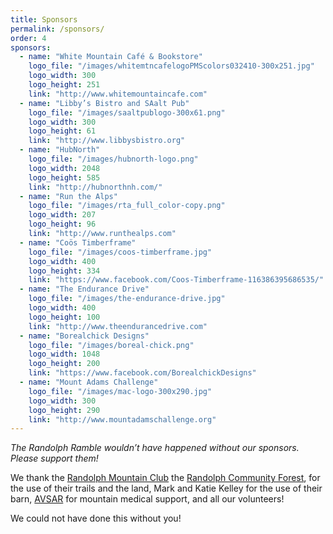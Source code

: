```yaml
---
title: Sponsors
permalink: /sponsors/
order: 4
sponsors: 
  - name: "White Mountain Café & Bookstore"
    logo_file: "/images/whitemtncafelogoPMScolors032410-300x251.jpg"
    logo_width: 300
    logo_height: 251
    link: "http://www.whitemountaincafe.com"
  - name: "Libby’s Bistro and SAalt Pub"
    logo_file: "/images/saaltpublogo-300x61.png"
    logo_width: 300
    logo_height: 61
    link: "http://www.libbysbistro.org"
  - name: "HubNorth"
    logo_file: "/images/hubnorth-logo.png"
    logo_width: 2048
    logo_height: 585
    link: "http://hubnorthnh.com/"
  - name: "Run the Alps"
    logo_file: "/images/rta_full_color-copy.png"
    logo_width: 207
    logo_height: 96
    link: "http://www.runthealps.com"
  - name: "Coös Timberframe"
    logo_file: "/images/coos-timberframe.jpg"
    logo_width: 400
    logo_height: 334
    link: "https://www.facebook.com/Coos-Timberframe-116386395686535/"
  - name: "The Endurance Drive"
    logo_file: "/images/the-endurance-drive.jpg"
    logo_width: 400
    logo_height: 100
    link: "http://www.theendurancedrive.com"
  - name: "Borealchick Designs"
    logo_file: "/images/boreal-chick.png"
    logo_width: 1048
    logo_height: 200
    link: "https://www.facebook.com/BorealchickDesigns"
  - name: "Mount Adams Challenge"
    logo_file: "/images/mac-logo-300x290.jpg"
    logo_width: 300
    logo_height: 290
    link: "http://www.mountadamschallenge.org"
---
```


_The Randolph Ramble wouldn’t have happened without our sponsors. Please support them!_ 

We thank the [Randolph Mountain Club](http://randolphmountainclub.org) the [Randolph Community Forest](http://randolphforest.org), for the use of their trails and the land, Mark and Katie Kelley for the use of their barn, [AVSAR](https://www.facebook.com/pages/Androscoggin-Valley-Search-and-Rescue/163437667019413) for mountain medical support, and all our volunteers! 

We could not have done this without you!

